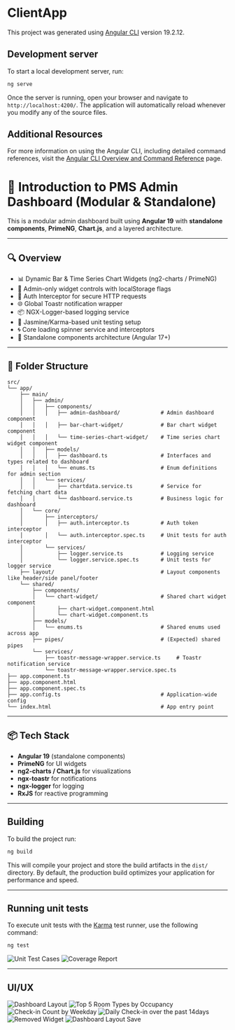 # ClientApp

This project was generated using [Angular CLI](https://github.com/angular/angular-cli) version 19.2.12.

## Development server

To start a local development server, run:

```bash
ng serve
```

Once the server is running, open your browser and navigate to `http://localhost:4200/`. The application will automatically reload whenever you modify any of the source files.


## Additional Resources

For more information on using the Angular CLI, including detailed command references, visit the [Angular CLI Overview and Command Reference](https://angular.dev/tools/cli) page.

# 🧩 Introduction to PMS Admin Dashboard (Modular & Standalone)

This is a modular admin dashboard built using **Angular 19** with **standalone components**, **PrimeNG**, **Chart.js**, and a layered architecture.

---

## 🔍 Overview

- 📊 Dynamic Bar & Time Series Chart Widgets (ng2-charts / PrimeNG)
- 👤 Admin-only widget controls with localStorage flags
- 🔐 Auth Interceptor for secure HTTP requests
- 🌐 Global Toastr notification wrapper
- 📦 NGX-Logger-based logging service
- 🧪 Jasmine/Karma-based unit testing setup
- 🌀 Core loading spinner service and interceptors
- 📁 Standalone components architecture (Angular 17+)

---

## 📁 Folder Structure

```
src/
└── app/
    ├── main/
    │   ├── admin/
    │   │   ├── components/
    │   │   │   ├── admin-dashboard/             # Admin dashboard component
    │   │   │   ├── bar-chart-widget/            # Bar chart widget component
    │   │   │   └── time-series-chart-widget/    # Time series chart widget component
    │   │   ├── models/                          
    │   │   │   ├── dashboard.ts                 # Interfaces and types related to dashboard
    │   │   │   └── enums.ts                     # Enum definitions for admin section
    │   │   └── services/
    │   │       ├── chartdata.service.ts         # Service for fetching chart data
    │   │       └── dashboard.service.ts         # Business logic for dashboard
    │   └── core/
    │       ├── interceptors/
    │       │   ├── auth.interceptor.ts          # Auth token interceptor
    │       │   └── auth.interceptor.spec.ts     # Unit tests for auth interceptor
    │       └── services/
    │           ├── logger.service.ts            # Logging service
    │           └── logger.service.spec.ts       # Unit tests for logger service
    ├── layout/                                  # Layout components like header/side panel/footer
    └── shared/
        ├── components/
        │   └── chart-widget/                    # Shared chart widget component
        │       ├── chart-widget.component.html
        │       └── chart-widget.component.ts
        ├── models/
        │   └── enums.ts                         # Shared enums used across app
        ├── pipes/                               # (Expected) shared pipes
        └── services/
            ├── toastr-message-wrapper.service.ts     # Toastr notification service
            └── toastr-message-wrapper.service.spec.ts
├── app.component.ts
├── app.component.html
├── app.component.spec.ts
├── app.config.ts                                # Application-wide config
└── index.html                                   # App entry point

```

---

## 📦 Tech Stack

- **Angular 19** (standalone components)
- **PrimeNG** for UI widgets
- **ng2-charts / Chart.js** for visualizations
- **ngx-toastr** for notifications
- **ngx-logger** for logging
- **RxJS** for reactive programming

---

## Building

To build the project run:

```bash
ng build
```

This will compile your project and store the build artifacts in the `dist/` directory. By default, the production build optimizes your application for performance and speed.

---

## Running unit tests

To execute unit tests with the [Karma](https://karma-runner.github.io) test runner, use the following command:

```bash
ng test
```

![Unit Test Cases](screenshots/7.PMS-TestCases.PNG)
![Coverage Report](screenshots/8.UTCCoverage.PNG)

---

## UI/UX

![Dashboard Layout](screenshots/1.Dashboard.PNG)
![Top 5 Room Types by Occupancy](screenshots/2.OccupancyChartWidget.png)
![Check-in Count by Weekday](screenshots/3.CheckInChart.png)
![Daily Check-in over the past 14days](screenshots/4.TimeSerieChart.png)
![Removed Widget](screenshots/5.RemovedWidget.png)
![Dashboard Layout Save](screenshots/6.DashboardLayoutSave.png)


```
